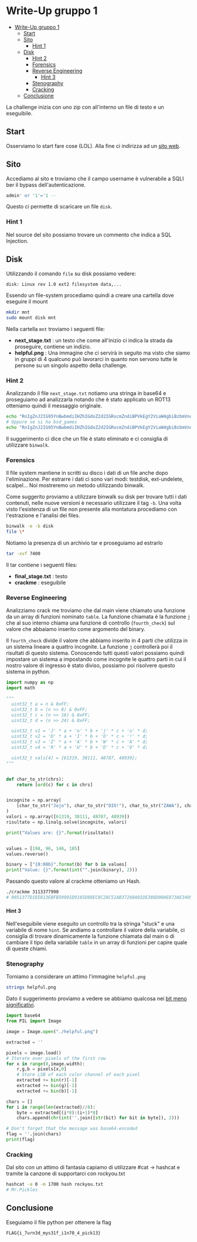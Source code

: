 # Write-Up gruppo 1

- [Write-Up gruppo 1](#write-up-gruppo-1)
  - [Start](#start)
  - [Sito](#sito)
    - [Hint 1](#hint-1)
  - [Disk](#disk)
    - [Hint 2](#hint-2)
    - [Forensics](#forensics)
    - [Reverse Engineering](#crackme)
      - [Hint 3](#hint-3)
    - [Stenography](#stenography)
    - [Cracking](#cracking)
  - [Conclusione](#conclusione)

La challenge inizia con uno zip con all'interno un file di testo e un eseguibile.

## Start

Osserviamo lo start fare cose (LOL). Alla fine ci indirizza ad un [sito web](https://joshuachp.github.io/CTF/CCIT_challenge/).

## Sito

Accediamo al sito e troviamo che il campo username è vulnerabile a SQLI ber il
bypass dell'autenticazione.

```sql
admin' or '1'='1 --
```

Questo ci permette di scaricare un file `disk`.

### Hint 1

Nel source del sito possiamo trovare un commento che indica a SQL Injection.

## Disk

Utilizzando il comando `file` su disk possiamo vedere:

```bash
disk: Linux rev 1.0 ext2 filesystem data,...
```

Essendo un file-system procediamo quindi a creare una cartella dove eseguire il mount

```bash
mkdir mnt
sudo mount disk mnt
```

Nella cartella `mnt` troviamo i seguenti file:

- **next_stage.txt** : un testo che come all'inizio ci indica la strada da
  proseguire, contiene un indizio.
- **helpful.png** : Una immagine che ci servirà in seguito ma visto che siamo in
  gruppi di 4 qualcuno può lavorarci in quanto non servono tutte le persone su
  un singolo aspetto della challenge.

### Hint 2

Analizzando il file `next_stage.txt` notiamo una stringa in base64 e proseguiamo
ad analizzarla notando che è stato applicato un ROT13 otteniamo quindi il
messaggio originale.

```bash
echo "RnIgZnJ2IG95YnBwbmdiIHZhIGdoZ2d2IGRocmZndiBPVkEgY2ViaW4gbiBzbmVndiBoYW4gSk5ZWCA6KQo=" | base64 -d | tr ‘n-za-mN-ZA-M’ ‘a-zA-Z’
# Oppure se si ha bsd_games
echo "RnIgZnJ2IG95YnBwbmdiIHZhIGdoZ2d2IGRocmZndiBPVkEgY2ViaW4gbiBzbmVndiBoYW4gSk5ZWCA6KQo=" | base64 -d | rot13
```

Il suggerimento ci dice che un file è stato eliminato e ci consiglia di
utilizzare `binwalk`.

### Forensics

Il file system mantiene in scritti su disco i dati di un file anche dopo
l'eliminazione. Per estrarre i dati ci sono vari modi: testdisk, ext-undelete,
scalpel... Noi mostreremo un metodo utilizzando binwalk.

Come suggerito proviamo a utilizzare binwalk su disk per trovare tutti i dati
contenuti, nelle nuove versioni è necessario utilizzare il tag `-b`. Una volta
visto l'esistenza di un file non presente alla montatura procediamo con
l'estrazione e l'analisi dei files.

```bash
binwalk -e -b disk
file \*
```

Notiamo la presenza di un archivio tar e proseguiamo ad estrarlo

```bash
tar -xvf 7400
```

Il tar contiene i seguenti files:

- **final_stage.txt** : testo
- **crackme** : eseguibile

### Reverse Engineering

Analizziamo crack me troviamo che dal main viene chiamato una funzione da un
array di funzioni nominato `table`. La funzione chiamata è la funzione `j` che
al suo interno chiama una funzione di controllo (`fourth_check`) sul valore che
abbaiamo inserito come argomento del binary.

Il `fourth_check` divide il valore che abbiamo inserito in 4 parti che utilizza
in un sistema lineare a quattro incognite. La funzione `j` controllerà poi il
risultati di questo sistema. Conoscendo tutti questi valori possiamo quindi
impostare un sistema a impostando come incognite le quattro parti in cui il
nostro valore di ingresso è stato diviso, possiamo poi risolvere questo sistema
in python.

```python
import numpy as np
import math

"""
  uint32_t a = n & 0xFF;
  uint32_t b = (n >> 8) & 0xFF;
  uint32_t c = (n >> 16) & 0xFF;
  uint32_t d = (n >> 24) & 0xFF;

  uint32_t v1 = 'J' * a + 'o' * b + 'j' * c + 'o' * d;
  uint32_t v2 = 'D' * a + 'I' * b + 'O' * c + '!' * d;
  uint32_t v3 = 'Z' * a + 'A' * b + 'W' * c + 'A' * d;
  uint32_t v4 = 'R' * a + 'U' * b + 'D' * c + 'O' * d;

  uint32_t vals[4] = {61319, 38111, 48787, 48939};
"""


def char_to_str(chrs):
    return [ord(c) for c in chrs]


incognite = np.array(
    [char_to_str("Jojo"), char_to_str("DIO!"), char_to_str("ZAWA"), char_to_str("RUDO")]
)
valori = np.array([61319, 38111, 48787, 48939])
risultato = np.linalg.solve(incognite, valori)

print("Values are: {}".format(risultato))


values = [198, 96, 146, 185]
values.reverse()

binary = ["{0:08b}".format(b) for b in values]
print("Value: {}".format(int("".join(binary), 2)))
```

Passando questo valore al crackme otteniamo un Hash.

```bash
./crackme 3113377990
# 0051377D1EE813EBFB59991D9165D88EC8C28C51AB37268A01DE386D00AE873AE34051D74CEEF2E457AB2D06BF283BEE87D0A209242B004DC27892DA6DB1AE1C
```

#### Hint 3

Nell'eseguibile viene eseguito un controllo tra la stringa "stuck" e una
variabile di nome `hint`. Se andiamo a controllare il valore della variabile,
ci consiglia di trovare dinamicamente la funzione chiamata dal main o di
cambiare il tipo della variabile `table` in un array di funzioni per capire
quale di queste chiami.

### Stenography

Torniamo a considerare un attimo l'immagine `helpful.png`

```bash
strings helpful.png
```

Dato il suggerimento proviamo a vedere se abbiamo qualcosa nei [bit meno
significativi](https://www.boiteaklou.fr/Steganography-Least-Significant-Bit.html).

```python
import base64
from PIL import Image

image = Image.open("./helpful.png")

extracted = ''

pixels = image.load()
# Iterate over pixels of the first row
for x in range(0,image.width):
    r,g,b = pixels[x,0]
    # Store LSB of each color channel of each pixel
    extracted += bin(r)[-1]
    extracted += bin(g)[-1]
    extracted += bin(b)[-1]

chars = []
for i in range(len(extracted)//8):
    byte = extracted[(i*8):(i+1)*8]
    chars.append(chr(int(''.join([str(bit) for bit in byte]), 2)))

# Don't forget that the message was base64-encoded
flag = ''.join(chars)
print(flag)
```

### Cracking

Dal sito con un attimo di fantasia capiamo di utilizzare #cat -> hashcat e
tramite la canzone di supportarci con rockyou.txt

```bash
hashcat -a 0 -m 1700 hash rockyou.txt
# Mr.Pickles
```

## Conclusione

Eseguiamo il file python per ottenere la flag

`FLAG{i_7urn3d_mys31f_i1n70_4_pick13}`
